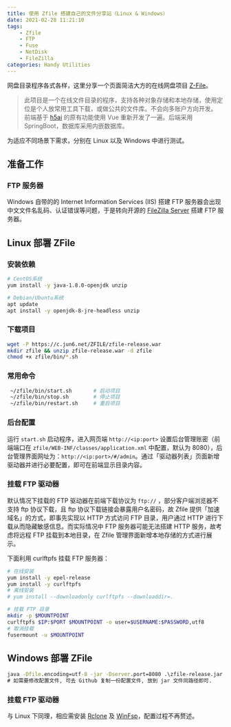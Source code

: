 ```yaml
---
title: 使用 Zfile 搭建自己的文件分享站（Linux & Windows）
date: 2021-02-28 11:21:10
tags:
    - Zfile
    - FTP
    - Fuse
    - NetDisk
    - FileZilla
categories: Handy Utilities
---
```


网盘目录程序各式各样，这里分享一个页面简洁大方的在线网盘项目 [Z-File][zfile-project]。

> 此项目是一个在线文件目录的程序，支持各种对象存储和本地存储，使用定位是个人放常用工具下载，或做公共的文件库。不会向多账户方向开发。
> 前端基于 [h5ai][h5ai-project] 的原有功能使用 Vue 重新开发了一遍。后端采用 SpringBoot，数据库采用内嵌数据库。

为适应不同场景下需求，分别在 Linux 以及 Windows 中进行测试。

## 准备工作

### FTP 服务器

Windows 自带的的 Internet Information Services (IIS) 搭建 FTP 服务器会出现中文文件名乱码、认证错误等问题，于是转向开源的 [FileZilla Server][filezilla-server-download] 搭建 FTP 服务器。

## Linux 部署 ZFile

### 安装依赖

```bash
# CentOS系统
yum install -y java-1.8.0-openjdk unzip

# Debian/Ubuntu系统
apt update
apt install -y openjdk-8-jre-headless unzip
```

### 下载项目

```bash
wget -P https://c.jun6.net/ZFILE/zfile-release.war
mkdir zfile && unzip zfile-release.war -d zfile
chmod +x zfile/bin/*.sh
```

### 常用命令

```bash
 ~/zfile/bin/start.sh       # 启动项目
 ~/zfile/bin/stop.sh        # 停止项目
 ~/zfile/bin/restart.sh     # 重启项目
```

### 后台配置

运行 `start.sh` 启动程序，进入网页端 `http://<ip:port>` 设置后台管理账密（前端端口在 `zfile/WEB-INF/classes/application.xml` 中配置，默认为 8080），后台管理界面网址为：`http://<ip:port>/#/admin`。通过「驱动器列表」页面新增驱动器并进行必要配置，即可在前端显示目录内容。

### 挂载 FTP 驱动器

默认情况下挂载的 FTP 驱动器在前端下载协议为 `ftp://` ，部分客户端浏览器不支持 ftp 协议下载，且 ftp 协议下载链接会暴露用户名密码，故 Zfile 提供「加速域名」的方式，即事先实现以 HTTP 方式访问 FTP 目录，用户通过 HTTP 进行下载从而隐藏敏感信息。而实际情况中 FTP 服务器可能无法搭建 HTTP 服务，故考虑将远程 FTP 挂载到本地目录，在 Zfile 管理界面新增本地存储的方式进行展示。

下面利用 curlftpfs 挂载 FTP 服务器：

```bash
# 在线安装
yum install -y epel-release
yum install -y curlftpfs
# 离线安装
# yum install --downloadonly curlftpfs --downloaddir=.

# 挂载 FTP 目录
mkdir -p $MOUNTPOINT
curlftpfs $IP:$PORT $MOUNTPOINT -o user=$USERNAME:$PASSWORD,utf8
# 取消挂载
fusermount -u $MOUNTPOINT
```

## Windows 部署 ZFile

```bat
java -Dfile.encoding=utf-8 -jar -Dserver.port=8080 .\zfile-release.jar
# 如需要修改配置文件, 可去 Github 复制一份配置文件, 放到 jar 文件同路径即可.
```

### 挂载 FTP 驱动器

与 Linux 下同理，相应需安装 [Rclone][rclone-project] 及 [WinFsp][winfsp-project]，配置过程不再赘述。


[zfile-project]: https://github.com/zhaojun1998/zfile
[h5ai-project]: https://larsjung.de/h5ai
[filezilla-server-download]: https://filezilla-project.org/download.php?type=server
[rclone-project]: https://github.com/rclone/rclone
[winfsp-project]: https://github.com/billziss-gh/winfsp
